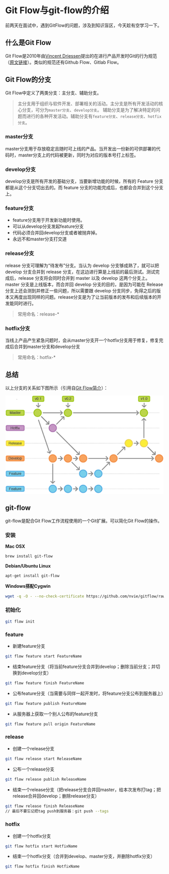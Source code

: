 # Git Flow与git-flow的介绍

<!-- more -->

前两天在面试中，遇到GitFlow的问题，涉及到知识盲区，今天趁有空学习一下。

## 什么是Git Flow

Git Flow是2010年由[Vincent Driessen](https://nvie.com/about/)提出的在进行产品开发时Git的行为规范（[原文链接](https://nvie.com/posts/a-successful-git-branching-model/)）。类似的规范还有Github Flow、Gitlab Flow。

## Git Flow的分支

Git Flow中定义了两类分支：主分支、辅助分支。

> 主分支用于组织与软件开发、部署相关的活动。主分支是所有开发活动的核心分支，可分为`master分支`、`develop分支`。
> 辅助分支是为了解决特定的问题而进行的各种开发活动。辅助分支有`feature分支`、`release分支`、`hotfix分支`。

### master分支

master分支用于存放稳定且随时可上线的产品。当开发出一份新的可供部署的代码时，master分支上的代码被更新，同时为对应的版本号打上标签。

### develop分支

develop分支是所有开发的基础分支，当要新增功能的时候，所有的 Feature 分支都是从这个分支切出去的。而 feature 分支的功能完成后，也都会合并到这个分支上。

### feature分支

* feature分支用于开发新功能时使用。
* 可以从develop分支发起feature分支
* 代码必须合并回develop分支或者被抛弃掉。
* 永远不和master分支打交道

### release分支

release 分支可理解为“待发布”分支。当认为 develop 分支够成熟了，就可以把 develop 分支合并到 release 分支，在这边进行算是上线前的最后测试。测试完成后，release 分支将会同时合并到 master 以及 develop 这两个分支上。 master 分支是上线版本，而合并回 develop 分支的目的，是因为可能在 Release 分支上还会测到并修正一些问题，所以需要跟 develop 分支同步，免得之后的版本又再度出现同样的问题。release分支是为了让当前版本的发布和后续版本的开发能同时进行。

> 常用命名：release-*

### hotfix分支

当线上产品产生紧急问题时，会从master分支开一个hotfix分支用于修复，修复完成后合并到master分支和develop分支

> 常用命名：hotfix-*

## 总结

以上分支的关系如下图所示（引用自[Git Flow简介](https://segmentfault.com/a/1190000006194051)）：

![Git Flow分支](media/15629079461623/3652838737-57a69c4ba2103_articlex.png)

## git-flow

git-flow是配合Git Flow工作流程使用的一个Git扩展。可以简化Git Flow的操作。

### 安装

**Mac OSX**

```sh
brew install git-flow
```

**Debian/Ubuntu Linux**

```sh
apt-get install git-flow
```

**Windows搭配Cygwin**

```sh
wget -q -O - --no-check-certificate https://github.com/nvie/gitflow/raw/develop/contrib/gitflow-installer.sh | bash
```

### 初始化

```sh
git flow init
```

### feature

* 新建feature分支

```sh
git flow feature start FeatureName
```

* 结束feature分支（将当前feature分支合并到develop；删除当前分支；并切换到develop分支）

```sh
git flow feature finish FeatureName
```

* 公布feature分支（当需要与同伴一起开发时，将feature分支公布到服务器上）

```sh
git flow feature publish FeatureName
```

* 从服务器上获取一个别人公布的feature分支

```sh
git flow feature pull origin FeatureName
```

### release

* 创建一个release分支

```sh
git flow release start ReleaseName
```

* 公布一个release分支

```sh
git flow release publish ReleaseName
```

* 结束一个release分支（把release分支合并回master，给本次发布打tag；把release合并回develop；删除release分支）

```sh
git flow release finish ReleaseName
// 最后不要忘记把tag push到服务器：git push --tags
```

### hotfix

* 创建一个hotfix分支

```sh
git flow hotfix start HotfixName
```

* 结束一个hotfix分支（合并到develop、master分支，并删除hotfix分支）

```sh
git flow hotfix finish HotfixName
```

